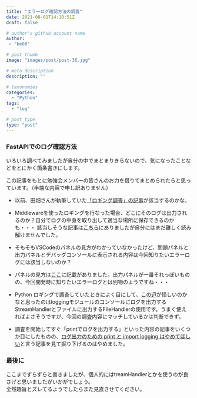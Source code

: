 ```yaml
---
title: "エラーログ確認方法の調査"
date: 2021-08-01T14:10:51Z
draft: false

# author's github account name
author:
 - "be00"

# post thumb
image: "images/post/post-36.jpg"

# meta description
description: ""

# taxonomies
categories: 
  - "Python"
tags:
  - "log"

# post type
type: "post"
---
```



### FastAPIでのログ確認方法
いろいろ調べてみましたが自分の中でまとまりきらないので、気になったことなどをとにかく箇条書きにします。

この記事をもとに勉強会メンバーの皆さんのお力を借りてまとめられたらと思っています。（半端な内容で申し訳ありません）

- 以前、田畑さんが執筆していた[「ロギング調査」の記事](https://practice-member.github.io/nandemo-output-blog/blog/post-28/)が該当するのかな。

- Middlewareを使ったロギングを行なった場合、どこにそのログは出力されるのか？自分でログの中身を取り出して適当な場所に保存できるのかも・・・
該当しそうな記事は[こちら](https://blog.jicoman.info/2021/01/how-to-logging-request-and-response-body-by-fastapi/)にありましたが自分にはまだ難しく読み解けませんでした。

- そもそもVSCodeのパネルの見方がわかっていなかったけど、問題パネルと出力パネルとデバッグコンソールに表示される内容は今回知りたいエラーログには該当しないのか？

- パネルの見方は[ここ](https://murashun.jp/article/programming/visual-studio-code/panel.html)に記載がありました。出力パネルが一番それっぽいものの、今回開発時に知りたいエラーログとは別物のようですね・・・

- Python ロギングで調査していたときによく目にして、[この辺](https://qiita.com/Galvalume29/items/835b65cddaf094c2b3c2)が怪しいのかなと思ったのはloggingモジュールのコンソールにログを出力するStreamHandlerとファイルに出力するFileHandlerの使用です。うまく使えればよさそうですが、今回の調査内容にマッチしているかは判断できず。

- 調査を開始してすぐ「printでログを出力する」といった内容の記事をいくつか目にしたものの、[ログ出力のための print と import logging はやめてほしい](https://qiita.com/amedama/items/b856b2f30c2f38665701)と言う記事を見て掘り下げるのはやめました。

### 最後に
ここまでずらずらと書きましたが、個人的にはtreamHandlerとかを使うのが良さげと思いましたがいかがでしょう。  
全然趣旨とズレてるようでしたらまた見直させてください。